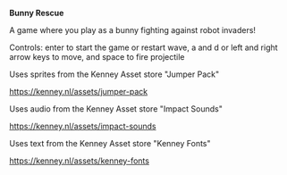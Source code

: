 **Bunny Rescue**

A game where you play as a bunny fighting against robot invaders!

Controls: enter to start the game or restart wave, a and d or left and right arrow keys to move, and space to fire projectile

Uses sprites from the Kenney Asset store "Jumper Pack"

https://kenney.nl/assets/jumper-pack

Uses audio from the Kenney Asset
store "Impact Sounds"

https://kenney.nl/assets/impact-sounds

Uses text from the Kenney Asset
store "Kenney Fonts"

https://kenney.nl/assets/kenney-fonts